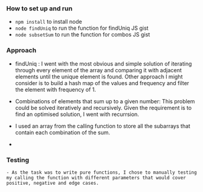 ### How to set up and run
- `npm install` to install node
- `node findUniq` to run the function for  findUniq JS gist
- `node subsetSum` to run the function for combos JS gist


### Approach
- findUniq : I went with the most obvious and simple solution of iterating through every element of the array and comparing it with adjacent elements until the unique element is found.
Other approach I might consider is to build a hash map of the values and frequency and filter the element with frequency of 1.

- Combinations of elements that sum up to a given number:
  This problem could be solved iteratively and recursively. Given the requirement is to find an optimised solution, I went with recurrsion.
- I used an array from the calling function to store all the subarrays that contain each combination of the sum.
- 


### Testing
    - As the task was to write pure functions, I chose to manually testing my calling the function with different parameters that would cover positive, negative and edge cases.
